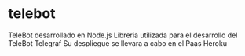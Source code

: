 # telebot
TeleBot desarrollado en Node.js
Libreria utilizada para el desarrollo del TeleBot Telegraf
Su despliegue se llevara a cabo en el Paas Heroku

